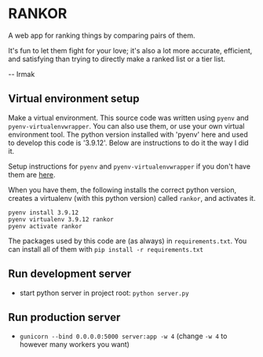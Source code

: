 # RANKOR
A web app for ranking things by comparing pairs of them.

It's fun to let them fight for your love; it's also a lot more accurate, efficient, and satisfying than trying to directly make a ranked list or a tier list.


-- Irmak

## Virtual environment setup

Make a virtual environment. This source code was written using `pyenv` and `pyenv-virtualenvwrapper`. You can also use them, or use your own virtual environment tool. The python version installed with 'pyenv' here and used to develop this code is '3.9.12'. Below are instructions to do it the way I did it.


Setup instructions for `pyenv` and `pyenv-virtualenvwrapper` if you don't have them are [here](https://gist.github.com/eliangcs/43a51f5c95dd9b848ddc). 


When you have them, the following installs the correct python version, creates a virtualenv (with this python version) called `rankor`, and activates it.


```
pyenv install 3.9.12
pyenv virtualenv 3.9.12 rankor
pyenv activate rankor
```


The packages used by this code are (as always) in `requirements.txt`. You can install all of them with `pip install -r requirements.txt`

## Run development server
- start python server in project root: `python server.py`

## Run production server
- `gunicorn --bind 0.0.0.0:5000 server:app -w 4` (change `-w 4` to however many workers you want)

